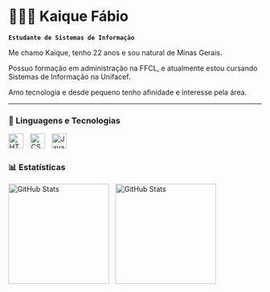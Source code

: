 # 👨🏻‍💻 Kaique Fábio

**`Estudante de Sistemas de Informação`**

Me chamo Kaique, tenho 22 anos e sou natural de Minas Gerais.

Possuo formação em administração na FFCL, e atualmente estou cursando Sistemas de Informação na Unifacef.

Amo tecnologia e desde pequeno tenho afinidade e interesse pela área.

---

### 🧰 Linguagens e Tecnologias

<img align="left" alt="HTML" width="30px" style="padding-right:10px;" src="https://cdn.jsdelivr.net/gh/devicons/devicon/icons/html5/html5-plain.svg" />
<img align="left" alt="CSS" width="30px" style="padding-right:10px;" src="https://cdn.jsdelivr.net/gh/devicons/devicon/icons/css3/css3-plain.svg" />
<img align="left" alt="JavaScript" width="30px" style="padding-right:10px;" src="https://cdn.jsdelivr.net/gh/devicons/devicon/icons/javascript/javascript-plain.svg" />
<br />

#

### 📊 Estatísticas

<p>
 <img 
    align="left" 
    alt="GitHub Stats" 
    height="200" 
    style="padding-right: 10px;" 
    src="https://github-readme-stats.vercel.app/api?username=KaiqueFTLima&show_icons=true&theme=tokyonight&include_all_commits=true&locale=pt-br" 
  />
  
<img 
      align="left" 
      alt="GitHub Stats" 
      height="200" 
      src="https://github-readme-stats.vercel.app/api/top-langs/?username=KaiqueFTLima&theme=tokyonight&layout=compact&custom_title=Tecnologias&langs_count=9" 
  />

</p>
